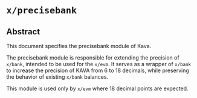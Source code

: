 # `x/precisebank`

## Abstract

This document specifies the precisebank module of Kava.

The precisebank module is responsible for extending the precision of `x/bank`,
intended to be used for the `x/evm`. It serves as a wrapper of `x/bank` to
increase the precision of KAVA from 6 to 18 decimals, while preserving the
behavior of existing `x/bank` balances.

This module is used only by `x/evm` where 18 decimal points are expected.
